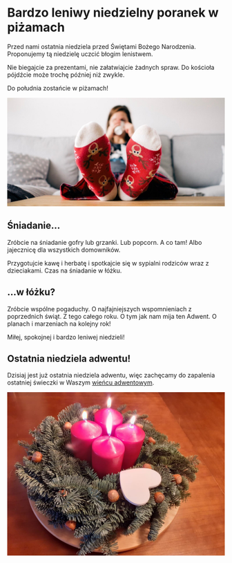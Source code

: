 # Bardzo leniwy niedzielny poranek w piżamach

Przed nami ostatnia niedziela przed Świętami Bożego Narodzenia. Proponujemy tą niedzielę uczcić błogim lenistwem.

Nie biegajcie za prezentami, nie załatwiajcie żadnych spraw. Do kościoła pójdźcie może trochę później niż zwykle.

Do południa zostańcie w piżamach!

![Zdjęcie](/img/2020-12-20.jpg)

## Śniadanie…

Zróbcie na śniadanie gofry lub grzanki. Lub popcorn. A co tam! Albo jajecznicę dla wszystkich domowników.

Przygotujcie kawę i herbatę i spotkajcie się w sypialni rodziców wraz z dzieciakami. Czas na śniadanie w łóżku.

## …w łóżku?

Zróbcie wspólne pogaduchy. O najfajniejszych wspomnieniach z poprzednich świąt. Z tego całego roku. O tym jak nam mija ten Adwent. O planach i marzeniach na kolejny rok!

Miłej, spokojnej i bardzo leniwej niedzieli!

## Ostatnia niedziela adwentu!

Dzisiaj jest już ostatnia niedziela adwentu, więc zachęcamy do zapalenia ostatniej świeczki w Waszym [wieńcu adwentowym](/wieniec/).

![Wieniec](/img/adwent-4.jpg)